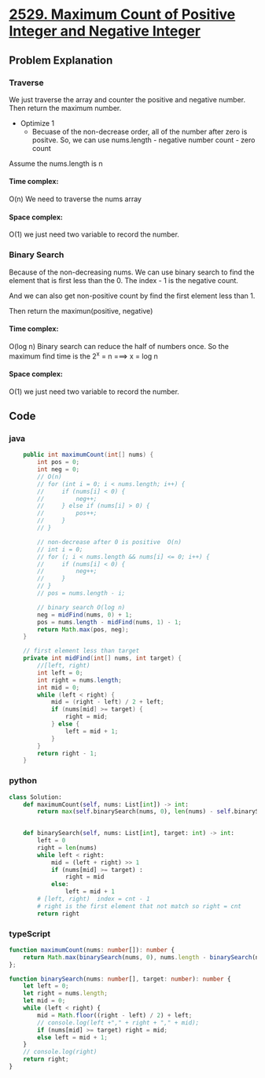# [2529. Maximum Count of Positive Integer and Negative Integer](https://leetcode.cn/problems/maximum-count-of-positive-integer-and-negative-integer/description/?envType=daily-question&envId=2024-04-09)



## Problem Explanation
### Traverse
We just traverse the array and counter the positive and negative number. Then return the maximum number.

+ Optimize 1
  + Becuase of the non-decrease order, all of the number after zero is positve. So, we can use nums.length - negative number count - zero count


Assume the nums.length is n
#### Time complex:
O(n)
We need to traverse the nums array

#### Space complex:
O(1)
we just need two variable to record the number.


### Binary Search
Because of the non-decreasing nums. We can use binary search to find the element that is first less than the 0. The index - 1 is the negative count.

And we can also get non-positive count by find the first element less than 1.

Then return the maximun(positive, negative)

#### Time complex:
O(log n)
Binary search can reduce the half of numbers once. So the maximum find time is the 2<sup>x</sup> = n  ===> x = log n

#### Space complex:
O(1)
we just need two variable to record the number.



## Code
### java
```java
    public int maximumCount(int[] nums) {
        int pos = 0;
        int neg = 0;
        // O(n)
        // for (int i = 0; i < nums.length; i++) {
        //     if (nums[i] < 0) {
        //         neg++;
        //     } else if (nums[i] > 0) {
        //         pos++;
        //     }
        // }

        // non-decrease after 0 is positive  O(n)
        // int i = 0;
        // for (; i < nums.length && nums[i] <= 0; i++) {
        //     if (nums[i] < 0) {
        //         neg++;
        //     }
        // }
        // pos = nums.length - i;

        // binary search O(log n)
        neg = midFind(nums, 0) + 1;
        pos = nums.length - midFind(nums, 1) - 1;
        return Math.max(pos, neg);
    }

    // first element less than target
    private int midFind(int[] nums, int target) {
        //[left, right)
        int left = 0;
        int right = nums.length;
        int mid = 0;
        while (left < right) {
            mid = (right - left) / 2 + left;
            if (nums[mid] >= target) {
                right = mid;
            } else {
                left = mid + 1;
            }
        }
        return right - 1;
    }
```

### python
```python
class Solution:
    def maximumCount(self, nums: List[int]) -> int:
        return max(self.binarySearch(nums, 0), len(nums) - self.binarySearch(nums, 1))

    
    def binarySearch(self, nums: List[int], target: int) -> int:
        left = 0
        right = len(nums)
        while left < right:
            mid = (left + right) >> 1
            if (nums[mid] >= target) :
                right = mid
            else:
                left = mid + 1
        # [left, right)  index = cnt - 1
        # right is the first element that not match so right = cnt
        return right
```

### typeScript
```typeScript
function maximumCount(nums: number[]): number {
    return Math.max(binarySearch(nums, 0), nums.length - binarySearch(nums, 1));
};

function binarySearch(nums: number[], target: number): number {
    let left = 0;
    let right = nums.length;
    let mid = 0;
    while (left < right) {
        mid = Math.floor((right - left) / 2) + left;
        // console.log(left +"," + right + "," + mid);
        if (nums[mid] >= target) right = mid;
        else left = mid + 1;
    }
    // console.log(right)
    return right;
}

```